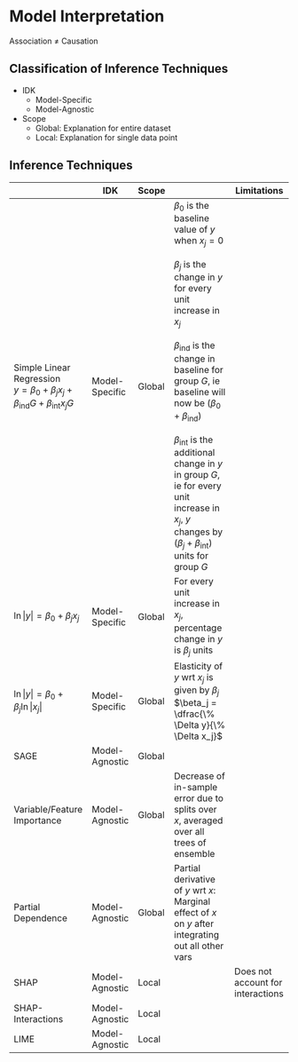 # Model Interpretation

Association $\ne$ Causation

## Classification of Inference Techniques

- IDK
  - Model-Specific
  - Model-Agnostic
- Scope
  - Global: Explanation for entire dataset
  - Local: Explanation for single data point

## Inference Techniques

|                                                                                                         | IDK            | Scope  |                                                                                                                                                                                                                                                                                                                                                                                                                                     | Limitations                       |
| ------------------------------------------------------------------------------------------------------- | -------------- | ------ | ----------------------------------------------------------------------------------------------------------------------------------------------------------------------------------------------------------------------------------------------------------------------------------------------------------------------------------------------------------------------------------------------------------------------------------- | --------------------------------- |
| Simple Linear Regression<br />$y = \beta_0 + \beta_j x_j + \beta_\text{ind} G + \beta_\text{int} x_j G$ | Model-Specific | Global | $\beta_0$ is the baseline value of $y$ when $x_j=0$<br><br>$\beta_j$ is the change in $y$ for every unit increase in $x_j$<br><br>$\beta_\text{ind}$ is the change in baseline for group $G$, ie baseline will now be $(\beta_0 + \beta_\text{ind})$<br><br>$\beta_\text{int}$ is the additional change in $y$ in group $G$, ie for every unit increase in $x_j$, $y$ changes by $(\beta_j + \beta_\text{int})$ units for group $G$ |                                   |
| $\ln \vert y \vert = \beta_0 + \beta_j x_j$                                                             | Model-Specific | Global | For every unit increase in $x_j$, percentage change in $y$ is $\beta_j$ units                                                                                                                                                                                                                                                                                                                                                       |                                   |
| $\ln \vert y \vert = \beta_0 + \beta_j \ln \vert x_j \vert$                                             | Model-Specific | Global | Elasticity of $y$ wrt $x_j$ is given by $\beta_j$<br />$\beta_j = \dfrac{\% \Delta y}{\% \Delta x_j}$                                                                                                                                                                                                                                                                                                                               |                                   |
| SAGE                                                                                                    | Model-Agnostic | Global |                                                                                                                                                                                                                                                                                                                                                                                                                                     |                                   |
| Variable/Feature Importance                                                                             | Model-Agnostic | Global | Decrease of in-sample error due to splits over $x$, averaged over all trees of ensemble                                                                                                                                                                                                                                                                                                                                             |                                   |
| Partial Dependence                                                                                      | Model-Agnostic | Global | Partial derivative of $y$ wrt $x$: Marginal effect of $x$ on $y$ after integrating out all other vars                                                                                                                                                                                                                                                                                                                               |                                   |
| SHAP                                                                                                    | Model-Agnostic | Local  |                                                                                                                                                                                                                                                                                                                                                                                                                                     | Does not account for interactions |
| SHAP-Interactions                                                                                       | Model-Agnostic | Local  |                                                                                                                                                                                                                                                                                                                                                                                                                                     |                                   |
| LIME                                                                                                    | Model-Agnostic | Local  |                                                                                                                                                                                                                                                                                                                                                                                                                                     |                                   |

